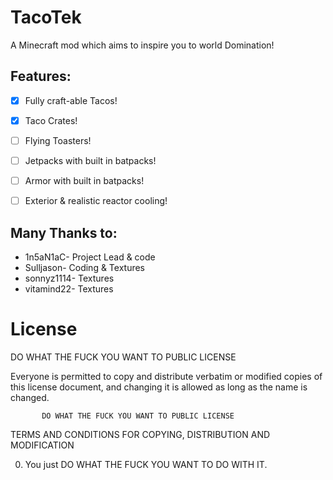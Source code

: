 TacoTek
=======

A Minecraft mod which aims to inspire you to world Domination!


Features:
--------------
- [x] Fully craft-able Tacos!
- [x] Taco Crates!
- [ ] Flying Toasters!
- [ ] Jetpacks with built in batpacks!
- [ ] Armor with built in batpacks!
- [ ] Exterior & realistic reactor cooling!




Many Thanks to:
--------------
- 1n5aN1aC- Project Lead & code
- Sulljason- Coding & Textures
- sonnyz1114- Textures
- vitamind22- Textures


License
================

 DO WHAT THE FUCK YOU WANT TO PUBLIC LICENSE

Everyone is permitted to copy and distribute verbatim or modified
copies of this license document, and changing it is allowed as long
as the name is changed.

           DO WHAT THE FUCK YOU WANT TO PUBLIC LICENSE
  TERMS AND CONDITIONS FOR COPYING, DISTRIBUTION AND MODIFICATION

 0. You just DO WHAT THE FUCK YOU WANT TO DO WITH IT.
